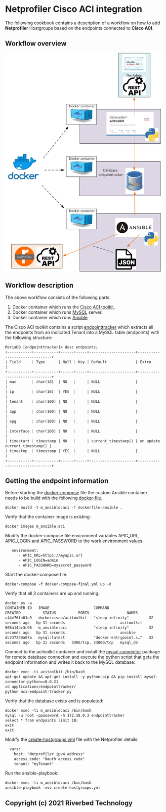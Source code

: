 # Netprofiler Cisco ACI integration
The following cookbook contains a description of a workflow on how to add **Netprofiler** Hostgroups based on the endpoints connected to **Cisco ACI**.

## Workflow overview

![](images/workflows.png)

## Workflow description
The above workflow consists of the following parts:  
1. Docker container which runs the [Cisco ACI toolkit](https://developer.cisco.com/codeexchange/github/repo/datacenter/acitoolkit). 
2. Docker container which runs [MySQL](https://www.mysql.com) server.
2. Docker container which runs [Ansible](https://www.ansible.com/)

The Cisco ACI toolkit contains a script [endpointtracker](https://acitoolkit.readthedocs.io/en/latest/endpointtracker.html) which extracts all the endpoints from an indicated Tenant into a MySQL table (endpoints) with the following structure:
```
MariaDB [endpointtracker]> desc endpoints;
+-----------+-----------+------+-----+---------------------+-------------------------------+
| Field     | Type      | Null | Key | Default             | Extra                         |
+-----------+-----------+------+-----+---------------------+-------------------------------+
| mac       | char(18)  | NO   |     | NULL                |                               |
| ip        | char(16)  | YES  |     | NULL                |                               |
| tenant    | char(100) | NO   |     | NULL                |                               |
| app       | char(100) | NO   |     | NULL                |                               |
| epg       | char(100) | NO   |     | NULL                |                               |
| interface | char(100) | NO   |     | NULL                |                               |
| timestart | timestamp | NO   |     | current_timestamp() | on update current_timestamp() |
| timestop  | timestamp | YES  |     | NULL                |                               |
+-----------+-----------+------+-----+---------------------+-------------------------------+
```

## Getting the endpoint information

Before starting the [docker-compose](docker-compose-final.yml) file the custom Ansible container needs to be build with the following [docker-file](dockerfile-ansible).
```
docker build -t m_ansible:aci -f dockerfile-ansible .
```
Verify that the container image is existing:
```
docker images m_ansible:aci
```
Modify the docker-compose file environment variables APIC_URL, APIC_LOGIN and APIC_PASSWORD to the work environment values:
```
   environment:
      - APIC_URL=https://myapic.url
      - APIC_LOGIN=admin
      - APIC_PASSWORD=mysecret_password
```

Start the docker-compose file:
```
docker-compose -f docker-compose-final.yml up -d
```
Verify that all 3 containers are up and running:
```
docker ps -a                     
CONTAINER ID   IMAGE                    COMMAND                  CREATED          STATUS          PORTS                 NAMES
c44e76fe01c9   dockercisco/acitoolkit   "sleep infinity"         32 seconds ago   Up 31 seconds                         acitoolkit
008a14bc3c98   m_ansible:aci            "sleep infinity"         32 seconds ago   Up 31 seconds                         ansible
dc237249a07a   mysql:latest             "docker-entrypoint.s…"   32 seconds ago   Up 31 seconds   3306/tcp, 33060/tcp   mysql_db
```
Connect to the acitoolkit container and install the [mysql-connector](https://pypi.org/project/mysql-connector-python/) package for remote database connection and execute the python script that gets the endpoint information and writes it back to the MySQL database:
```
docker exec -ti acitoolkit /bin/bash
apt-get update && apt-get install -y python-pip && pip install mysql-connector-python==8.0.21
cd applications/endpointtracker/
python aci-endpoint-tracker.py
```
Verify that the database exists and is populated:
```
docker exec -ti m_ansible:aci /bin/bash
mysql -u root -ppassword -h 172.18.0.3 endpointtracker
select * from endpoints limit 10;
exit
exit
```
Modify the [create-hostgroups.yml](app/create-hostgroups.yml) file with the Netprofiler details:
```
  vars:
    host: "Netprofiler ipv4 address"
    access_code: "Oauth access code"
    tenant: "myTenant"
```
Run the ansible-playbook:
```
docker exec -ti m_ansible:aci /bin/bash
ansible-playbook -vvv create-hostgroups.yml
```


## Copyright (c) 2021 Riverbed Technology
